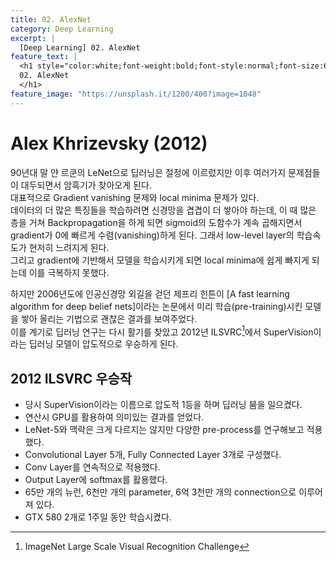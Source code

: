 ```yaml
---
title: 02. AlexNet
category: Deep Learning
excerpt: |
  [Deep Learning] 02. AlexNet
feature_text: |
  <h1 style="color:white;font-weight:bold;font-style:normal;font-size:66px">
  02. AlexNet
  </h1>
feature_image: "https://unsplash.it/1200/400?image=1048"
---
```


# Alex Khrizevsky (2012)

90년대 말 얀 르쿤의 LeNet으로 딥러닝은 절정에 이르렀지만 이후 여러가지 문제점들이 대두되면서 암흑기가
찾아오게 된다.  
대표적으로 Gradient vanishing 문제와 local minima 문제가 있다.  
데이터의 더 많은 특징들을 학습하려면 신경망을 겹겹이 더 쌓아야 하는데, 이 때 많은 층을 거쳐
Backpropagation을 하게 되면 sigmoid의 도함수가 계속 곱해지면서 gradient가 0에 빠르게
수렴(vanishing)하게 된다. 그래서 low-level layer의 학습속도가 현저히 느려지게 된다.  
그리고 gradient에 기반해서 모델을 학습시키게 되면 local minima에 쉽게 빠지게 되는데 이를 극복하지 못했다.  

하지만 2006년도에 인공신경망 외길을 걷던 제프리 힌튼이
[A fast learning algorithm for deep belief nets]이라는 논문에서
미리 학습(pre-training)시킨 모델을 쌓아 올리는 기법으로 괜찮은 결과를 보여주었다.  
이를 계기로 딥러닝 연구는 다시 활기를 찾았고 2012년 ILSVRC[^1]에서 SuperVision이라는
딥러닝 모델이 압도적으로 우승하게 된다.

## 2012 ILSVRC 우승작
- 당시 SuperVision이라는 이름으로 압도적 1등을 하며 딥러닝 붐을 일으켰다.
- 연산시 GPU를 활용하여 의미있는 결과를 얻었다.
- LeNet-5와 맥락은 크게 다르지는 않지만 다양한 pre-process를 연구해보고 적용했다.
- Convolutional Layer 5개, Fully Connected Layer 3개로 구성했다.
- Conv Layer를 연속적으로 적용했다.
- Output Layer에 softmax를 홣용했다.
- 65만 개의 뉴런, 6천만 개의 parameter, 6억 3천만 개의 connection으로 이루어져 있다.
- GTX 580 2개로 1주일 동안 학습시켰다.



[^1]: ImageNet[^2] Large Scale Visual Recognition Challenge  
[^2]: 이미지 인식 모델의 성능 검증의 기준이 되다시피하는 데이터셋  
[A fast learning algorithm for deep belief nets]: (https://www.cs.toronto.edu/~hinton/absps/fastnc.pdf)
